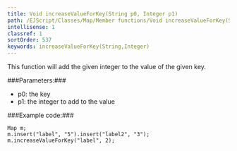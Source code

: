 ```yaml
---
title: Void increaseValueForKey(String p0, Integer p1)
path: /EJScript/Classes/Map/Member functions/Void increaseValueForKey(String p_0, Integer p_1)
intellisense: 1
classref: 1
sortOrder: 537
keywords: increaseValueForKey(String,Integer)
---
```


This function will add the given integer to the value of the given key.



###Parameters:###


 - p0: the key
 - p1: the integer to add to the value




###Example code:###


    Map m;
    m.insert("label", "5").insert("label2", "3");
    m.increaseValueForKey("label", 2);



